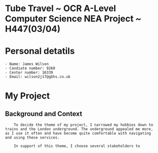 # Tube Travel ~ OCR A-Level Computer Science NEA Project ~ H447(03/04)

# Personal detatils
    - Name: James Wilson
    - Candiate number: 9260
    - Center number: 16339
    - Email: wilson2j17@gbhs.co.uk

# My Project
## Background and Context
        To decide the theme of my project, I narrowed my hobbies down to trains and the London underground. The underground appealed me more, as I use it often and have become quite comfortable with navigating and using these services. 

        In support of this theme, I choose several stakeholders to 